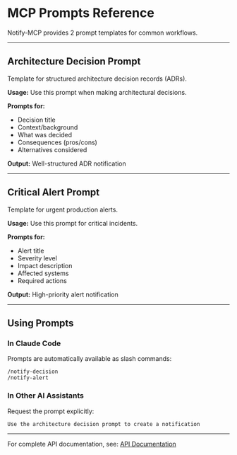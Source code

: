 # MCP Prompts Reference

Notify-MCP provides 2 prompt templates for common workflows.

---

## Architecture Decision Prompt

Template for structured architecture decision records (ADRs).

**Usage:** Use this prompt when making architectural decisions.

**Prompts for:**
- Decision title
- Context/background
- What was decided
- Consequences (pros/cons)
- Alternatives considered

**Output:** Well-structured ADR notification

---

## Critical Alert Prompt

Template for urgent production alerts.

**Usage:** Use this prompt for critical incidents.

**Prompts for:**
- Alert title
- Severity level
- Impact description
- Affected systems
- Required actions

**Output:** High-priority alert notification

---

## Using Prompts

### In Claude Code

Prompts are automatically available as slash commands:

```
/notify-decision
/notify-alert
```

### In Other AI Assistants

Request the prompt explicitly:

```
Use the architecture decision prompt to create a notification
```

---

For complete API documentation, see: [API Documentation](../API.md)
